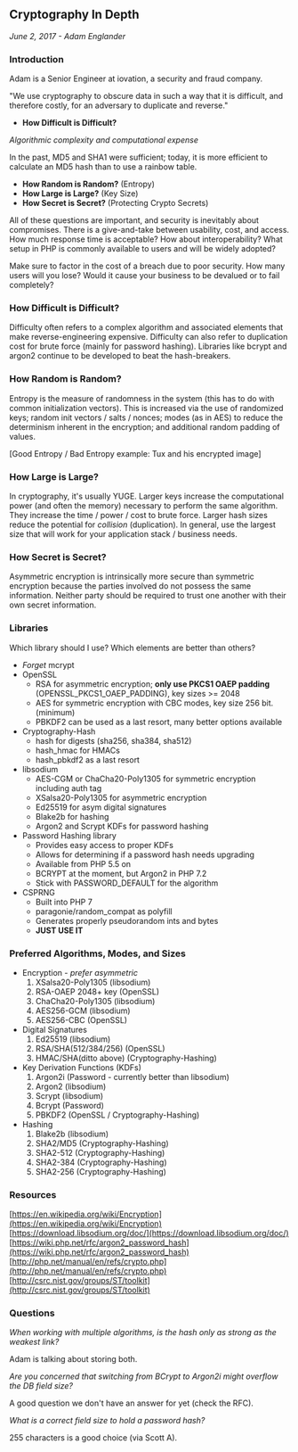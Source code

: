 Cryptography In Depth
---------------------

_June 2, 2017 - Adam Englander_

### Introduction

Adam is a Senior Engineer at iovation, a security and fraud company.

"We use cryptography to obscure data in such a way that it is difficult, and
therefore costly, for an adversary to duplicate and reverse."

- **How Difficult is Difficult?**

_Algorithmic complexity and computational expense_

In the past, MD5 and SHA1 were sufficient; today, it is more efficient to
calculate an MD5 hash than to use a rainbow table.

- **How Random is Random?** (Entropy)
- **How Large is Large?** (Key Size)
- **How Secret is Secret?** (Protecting Crypto Secrets)

All of these questions are important, and security is inevitably about
compromises.  There is a give-and-take between usability, cost, and access.
How much response time is acceptable?  How about interoperability?  What
setup in PHP is commonly available to users and will be widely adopted?

Make sure to factor in the cost of a breach due to poor security.  How many
users will you lose?  Would it cause your business to be devalued or to fail
completely?

### How Difficult is Difficult?

Difficulty often refers to a complex algorithm and associated elements that
make reverse-engineering expensive.  Difficulty can also refer to duplication
cost for brute force (mainly for password hashing).  Libraries like bcrypt and
argon2 continue to be developed to beat the hash-breakers.

### How Random is Random?

Entropy is the measure of randomness in the system (this has to do with common
initialization vectors).  This is increased via the use of randomized keys; 
random init vectors / salts / nonces; modes (as in AES) to reduce the
determinism inherent in the encryption; and additional random padding of
values.

[Good Entropy / Bad Entropy example: Tux and his encrypted image]

### How Large is Large?

In cryptography, it's usually YUGE.  Larger keys increase the computational
power (and often the memory) necessary to perform the same algorithm.  They
increase the time / power / cost to brute force.  Larger hash sizes reduce
the potential for _collision_ (duplication).  In general, use the largest size
that will work for your application stack / business needs.

### How Secret is Secret?

Asymmetric encryption is intrinsically more secure than symmetric encryption
because the parties involved do not possess the same information.  Neither party
should be required to trust one another with their own secret information.

### Libraries

Which library should I use?  Which elements are better than others?

- _Forget_ mcrypt
- OpenSSL
    - RSA for asymmetric encryption; **only use PKCS1 OAEP padding**
      (OPENSSL_PKCS1_OAEP_PADDING), key sizes >= 2048
    - AES for symmetric encryption with CBC modes, key size 256 bit. (minimum)
    - PBKDF2 can be used as a last resort, many better options available
- Cryptography-Hash
    - hash for digests (sha256, sha384, sha512)
    - hash_hmac for HMACs
    - hash_pbkdf2 as a last resort
- libsodium
    - AES-CGM or ChaCha20-Poly1305 for symmetric encryption including auth tag
    - XSalsa20-Poly1305 for asymmetric encryption
    - Ed25519 for asym digital signatures
    - Blake2b for hashing
    - Argon2 and Scrypt KDFs for password hashing
- Password Hashing library
    - Provides easy access to proper KDFs
    - Allows for determining if a password hash needs upgrading
    - Available from PHP 5.5 on
    - BCRYPT at the moment, but Argon2 in PHP 7.2
    - Stick with PASSWORD_DEFAULT for the algorithm
- CSPRNG
    - Built into PHP 7
    - paragonie/random_compat as polyfill
    - Generates properly pseudorandom ints and bytes
    - **JUST USE IT**

### Preferred Algorithms, Modes, and Sizes

- Encryption - _prefer asymmetric_
    1. XSalsa20-Poly1305 (libsodium)
    2. RSA-OAEP 2048+ key (OpenSSL)
    3. ChaCha20-Poly1305 (libsodium)
    4. AES256-GCM (libsodium)
    5. AES256-CBC (OpenSSL)
- Digital Signatures
    1. Ed25519 (libsodium)
    2. RSA/SHA(512/384/256) (OpenSSL)
    3. HMAC/SHA(ditto above) (Cryptography-Hashing)
- Key Derivation Functions (KDFs)
    1. Argon2i (Password - currently better than libsodium)
    2. Argon2 (libsodium)
    3. Scrypt (libsodium)
    4. Bcrypt (Password)
    5. PBKDF2 (OpenSSL / Cryptography-Hashing)
- Hashing
    1. Blake2b (libsodium)
    2. SHA2/MD5 (Cryptography-Hashing)
    3. SHA2-512 (Cryptography-Hashing)
    4. SHA2-384 (Cryptography-Hashing)
    5. SHA2-256 (Cryptography-Hashing)

### Resources

[https://en.wikipedia.org/wiki/Encryption](https://en.wikipedia.org/wiki/Encryption)
[https://download.libsodium.org/doc/](https://download.libsodium.org/doc/)
[https://wiki.php.net/rfc/argon2_password_hash](https://wiki.php.net/rfc/argon2_password_hash)
[http://php.net/manual/en/refs/crypto.php](http://php.net/manual/en/refs/crypto.php)
[http://csrc.nist.gov/groups/ST/toolkit](http://csrc.nist.gov/groups/ST/toolkit)

### Questions

_When working with multiple algorithms, is the hash only as strong as the weakest
link?_

Adam is talking about storing both.

_Are you concerned that switching from BCrypt to Argon2i might overflow the DB
field size?_

A good question we don't have an answer for yet (check the RFC).

_What is a correct field size to hold a password hash?_

255 characters is a good choice (via Scott A).
